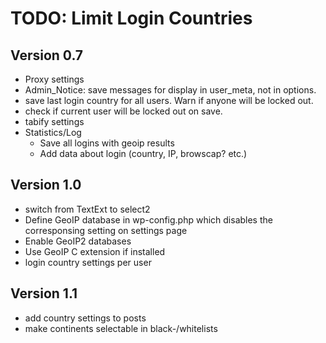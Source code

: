 TODO: Limit Login Countries
===========================

Version 0.7
-----------
- Proxy settings
- Admin_Notice: save messages for display in user_meta, not in options.
- save last login country for all users. Warn if anyone will be locked out.
- check if current user will be locked out on save.
- tabify settings
- Statistics/Log
  - Save all logins with geoip results
  - Add data about login (country, IP, browscap? etc.)

Version 1.0
-----------
- switch from TextExt to select2
- Define GeoIP database in wp-config.php which disables the
  corresponsing setting on settings page
- Enable GeoIP2 databases
- Use GeoIP C extension if installed
- login country settings per user

Version 1.1
-----------
- add country settings to posts
- make continents selectable in black-/whitelists
